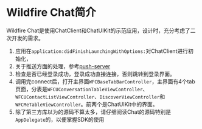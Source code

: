 # Wildfire Chat简介

Wildfire Chat是使用ChatClient和ChatUIKit的示范应用，设计时，充分考虑了二次开发的需求。

1. 应用在```application:didFinishLaunchingWithOptions:```对ChatClient进行初始化，
2. 关于推送方面的处理，参考[push-server](https://github.com/wildfirechat/push_server)
3. 检查是否已经登录成功，登录成功直接连接，否则跳转到登录界面。
4. 调用完connect后，打开主界面```WFCBaseTabBarController```，主界面有4个tab页面，分表是```WFCUConversationTableViewController```、```WFCUContactListViewController```、```DiscoverViewController```和```WFCMeTableViewController```。前两个是ChatUIKit中的界面。
5. 除了第三方库以为的源码不算太多，请仔细阅读Chat的源码特别是```AppDelegate```的，以便掌握SDK的使用


